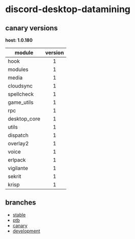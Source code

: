 # discord-desktop-datamining

## canary versions

**host: 1.0.180**

| module | version |
| ------ | :-----: |
| hook | 1 |
| modules | 1 |
| media | 1 |
| cloudsync | 1 |
| spellcheck | 1 |
| game_utils | 1 |
| rpc | 1 |
| desktop_core | 1 |
| utils | 1 |
| dispatch | 1 |
| overlay2 | 1 |
| voice | 1 |
| erlpack | 1 |
| vigilante | 1 |
| sekrit | 1 |
| krisp | 1 |

## branches

- [stable](https://github.com/OpenAsar/discord-desktop-datamining/tree/stable)
- [ptb](https://github.com/OpenAsar/discord-desktop-datamining/tree/ptb)
- [canary](https://github.com/OpenAsar/discord-desktop-datamining/tree/canary)
- [development](https://github.com/OpenAsar/discord-desktop-datamining/tree/development)